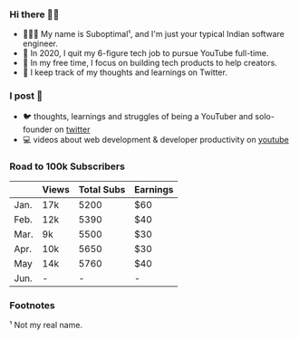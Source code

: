 ### Hi there 👋🏾
- 🤷🏾‍♂️ My name is Suboptimal¹, and I'm just your typical Indian software engineer.
- 💫 In 2020, I quit my 6-figure tech job to pursue YouTube full-time.
- 🤔 In my free time, I focus on building tech products to help creators.
- 🧠 I keep track of my thoughts and learnings on Twitter.

### I post 📝
- 🐦 thoughts, learnings and struggles of being a YouTuber and solo-founder on [twitter](https://twitter.com/SuboptimalEng)
- 💻 videos about web development & developer productivity on [youtube](https://youtube.com/SuboptimalEng)

<!-- - 🐦 short-form updates (and dank memes) on [twitter](https://twitter.com/SuboptimalEng) -->
<!-- - 📖 thoughts, learnings and struggles of being a YouTuber on [suboptimaleng.github.io](https://suboptimaleng.github.io) (deprecated) -->

### Road to 100k Subscribers

|      | Views | Total Subs | Earnings |
| ---- | ----- | ---------- | -------- |
| Jan. | 17k   | 5200       | $60      |
| Feb. | 12k   | 5390       | $40      |
| Mar. | 9k    | 5500       | $30      |
| Apr. | 10k   | 5650       | $30      |
| May  | 14k   | 5760       | $40      |
| Jun. | -     | -          | -        |

### Footnotes

¹ Not my real name.
